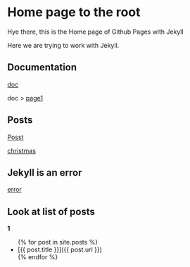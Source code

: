 # Home page to the root

Hye there, this is the Home page of Github Pages with Jekyll

Here we are trying to work with Jekyll.

## Documentation

[doc](./doc)

doc > [page1](./doc/page1)

## Posts

[Posst](./_posts)

[christmas](./_posts/2022-12-09-noel.md)

## Jekyll is an error

[error](./error)

## Look at list of posts

**1**

<ul>
  {% for post in site.posts %}
    <li>
      [{{ post.title }}]({{ post.url }})
    </li>
  {% endfor %}
</ul>
